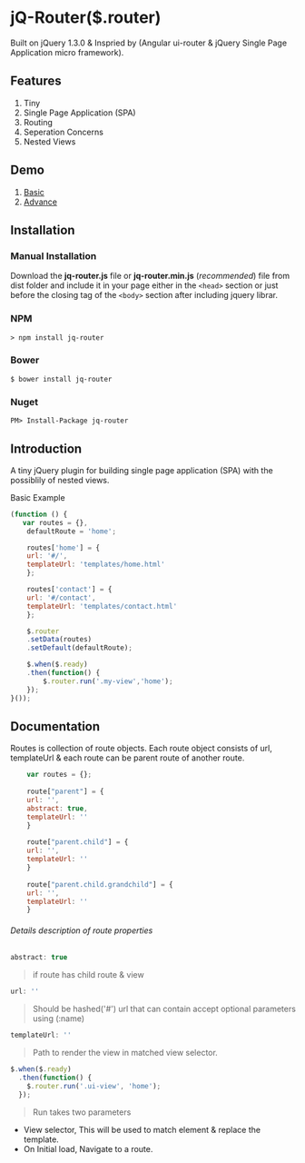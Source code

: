 jQ-Router($.router)
===================
Built on jQuery 1.3.0 & Inspried by (Angular ui-router & jQuery Single Page Application micro framework).

## Features
1. Tiny
2. Single Page Application (SPA)
3. Routing
4. Seperation Concerns
5. Nested Views


## Demo
1. [Basic](https://muzammilkm.github.io/jq-router/docs/basic.html)
2. [Advance](https://muzammilkm.github.io/jq-router/docs/advance.html)

## Installation

### Manual Installation

Download the **jq-router.js** file or **jq-router.min.js** (*recommended*) file from dist folder and include it in your page either in the `<head>` section or just before the closing tag of the `<body>` section after including jquery librar.

### NPM
```
> npm install jq-router
```

### Bower
```
$ bower install jq-router
```

### Nuget
```
PM> Install-Package jq-router
```

## Introduction
A tiny jQuery plugin for building single page application (SPA) with the possiblily of nested views.

Basic Example
```javascript
(function () {
   var routes = {},
	defaultRoute = 'home';

    routes['home'] = {
	url: '#/',
	templateUrl: 'templates/home.html'
    };

    routes['contact'] = {
	url: '#/contact',
	templateUrl: 'templates/contact.html'
    };

    $.router
	.setData(routes)
	.setDefault(defaultRoute);

    $.when($.ready)
	.then(function() {
	    $.router.run('.my-view','home');
	});
}());
```

## Documentation
Routes is collection of route objects. Each route object consists of url, templateUrl & each route can be parent route of another route.

```javascript
    var routes = {};
    
    route["parent"] = {
	url: '', 
	abstract: true,
	templateUrl: ''
    }
    
    route["parent.child"] = {
	url: '', 
	templateUrl: ''
    }
    
    route["parent.child.grandchild"] = {
	url: '', 
	templateUrl: ''
    }
```

###### Details description of route properties
```javascript
abstract: true
```
> if route has child route & view
```javascript
url: ''
```
> Should be hashed('#') url that can contain accept optional parameters using (:name) 
```javascript
templateUrl: ''
```
> Path to render the view in matched view selector.

```javascript
$.when($.ready)
  .then(function() {
	$.router.run('.ui-view', 'home');
  });
```
> Run takes two parameters 
* View selector, This will be used to match element & replace the template.
* On Initial load, Navigate to a route.
